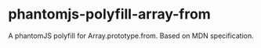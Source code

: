 # phantomjs-polyfill-array-from
A phantomJS polyfill for Array.prototype.from. Based on MDN specification.
